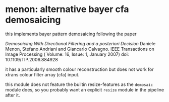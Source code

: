 # menon: alternative bayer cfa demosaicing

this implements bayer pattern demosaicing following the paper

*Demosaicing With Directional Filtering and a posteriori Decision*
Daniele Menon, Stefano Andriani and Giancarlo Calvagno.
IEEE Transactions on Image Processing ( Volume: 16, Issue: 1, January 2007)
doi: 10.1109/TIP.2006.884928

it has a particularly smooth colour reconstruction but does not work
for xtrans colour filter array (cfa) input.

this module does not feature the builtin resize-features as the
`demosaic` module does, so you probably want an explicit `resize`
module in the pipeline after it.
